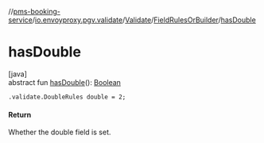 //[pms-booking-service](../../../../index.md)/[io.envoyproxy.pgv.validate](../../index.md)/[Validate](../index.md)/[FieldRulesOrBuilder](index.md)/[hasDouble](has-double.md)

# hasDouble

[java]\
abstract fun [hasDouble](has-double.md)(): [Boolean](https://kotlinlang.org/api/core/kotlin-stdlib/kotlin/-boolean/index.html)

`.validate.DoubleRules double = 2;`

#### Return

Whether the double field is set.